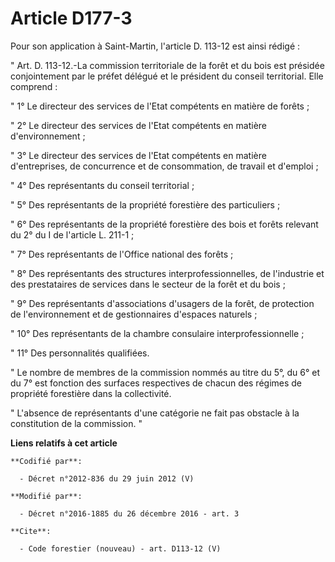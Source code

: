 # Article D177-3

Pour son application à Saint-Martin, l'article D. 113-12 est ainsi rédigé : 

" Art. D. 113-12.-La commission territoriale de la forêt et du bois est présidée conjointement par le préfet délégué et le
président du conseil territorial. Elle comprend : 

" 1° Le directeur des services de l'Etat compétents en matière de forêts ; 

" 2° Le directeur des services de l'Etat compétents en matière d'environnement ; 

" 3° Le directeur des services de l'Etat compétents en matière d'entreprises, de concurrence et de consommation, de travail
et d'emploi ; 

" 4° Des représentants du conseil territorial ; 

" 5° Des représentants de la propriété forestière des particuliers ; 

" 6° Des représentants de la propriété forestière des bois et forêts relevant du 2° du I de l'article L. 211-1 ; 

" 7° Des représentants de l'Office national des forêts ; 

" 8° Des représentants des structures interprofessionnelles, de l'industrie et des prestataires de services dans le secteur
de la forêt et du bois ; 

" 9° Des représentants d'associations d'usagers de la forêt, de protection de l'environnement et de gestionnaires d'espaces
naturels ; 

" 10° Des représentants de la chambre consulaire interprofessionnelle ; 

" 11° Des personnalités qualifiées. 

" Le nombre de membres de la commission nommés au titre du 5°, du 6° et du 7° est fonction des surfaces respectives de chacun
des régimes de propriété forestière dans la collectivité. 

" L'absence de représentants d'une catégorie ne fait pas obstacle à la constitution de la commission. "

**Liens relatifs à cet article**

	**Codifié par**:

	  - Décret n°2012-836 du 29 juin 2012 (V)

	**Modifié par**:

	  - Décret n°2016-1885 du 26 décembre 2016 - art. 3

	**Cite**:

	  - Code forestier (nouveau) - art. D113-12 (V)
